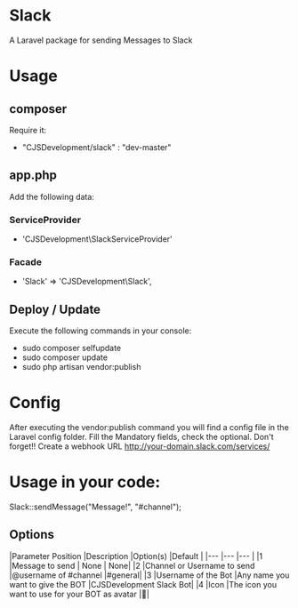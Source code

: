 # Slack
A Laravel package for sending Messages to Slack

# Usage
## composer
Require it:

- "CJSDevelopment/slack" : "dev-master"

## app.php
Add the following data:
### ServiceProvider
- 'CJSDevelopment\SlackServiceProvider'

### Facade
- 'Slack' => 'CJSDevelopment\Slack',

## Deploy / Update
Execute the following commands in your console:
- sudo composer selfupdate
- sudo composer update
- sudo php artisan vendor:publish

# Config
After executing the vendor:publish command you will find a config file in the Laravel config folder. Fill the Mandatory fields, check the optional.
Don't forget!! Create a webhook URL http://your-domain.slack.com/services/


# Usage in your code:
Slack::sendMessage("Message!", "#channel");

## Options
|Parameter Position   	|Description   	|Option(s)   	|Default |
|---	|---	|---	|
|1   	|Message to send   	| None   	| None|
|2   	|Channel or Username to send   	|@username of #channel   	|#general|
|3   	|Username of the Bot   	|Any name you want to give the BOT   	|CJSDevelopment Slack Bot|
|4   	|Icon   	|The icon you want to use for your BOT as avatar   	|:ghost:|

